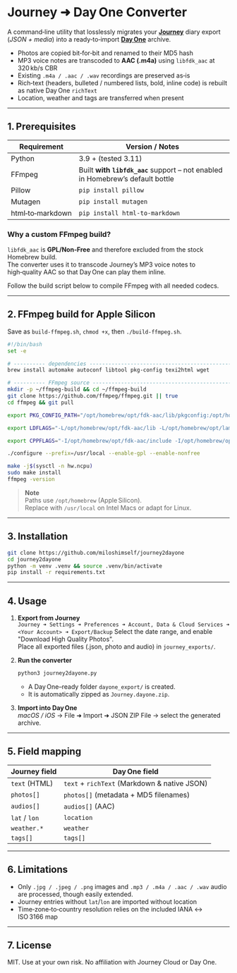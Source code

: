 
# Journey ➜ Day One Converter

A command‑line utility that losslessly migrates your **[Journey](https://journey.cloud)** diary export (_JSON + media_) into a ready‑to‑import **[Day One](https://dayoneapp.com)** archive.

* Photos are copied bit‑for‑bit and renamed to their MD5 hash  
* MP3 voice notes are transcoded to **AAC (.m4a)** using `libfdk_aac` at 320 kb/s CBR  
* Existing `.m4a / .aac / .wav` recordings are preserved as‑is  
* Rich‑text (headers, bulleted / numbered lists, bold, inline code) is rebuilt as native Day One `richText`  
* Location, weather and tags are transferred when present  

---

## 1. Prerequisites

| Requirement | Version / Notes |
|-------------|-----------------|
| Python      | 3.9 + (tested 3.11) |
| FFmpeg      | Built **with `libfdk_aac`** support – not enabled in Homebrew’s default bottle |
| Pillow      | `pip install pillow` |
| Mutagen     | `pip install mutagen` |
| html‑to‑markdown | `pip install html-to-markdown` |

### Why a custom FFmpeg build?

`libfdk_aac` is **GPL/Non‑Free** and therefore excluded from the stock Homebrew build.  
The converter uses it to transcode Journey’s MP3 voice notes to high‑quality AAC so that Day One can play them inline.

Follow the build script below to compile FFmpeg with all needed codecs.

---

## 2. FFmpeg build for Apple Silicon

Save as `build-ffmpeg.sh`, `chmod +x`, then `./build-ffmpeg.sh`.

```bash
#!/bin/bash
set -e

# ---------- dependencies -------------------------------------------------
brew install automake autoconf libtool pkg-config texi2html wget              fdk-aac lame x264 x265 libvpx opus xvid nasm

# ---------- FFmpeg source ------------------------------------------------
mkdir -p ~/ffmpeg-build && cd ~/ffmpeg-build
git clone https://github.com/ffmpeg/ffmpeg.git || true
cd ffmpeg && git pull

export PKG_CONFIG_PATH="/opt/homebrew/opt/fdk-aac/lib/pkgconfig:/opt/homebrew/opt/lame/lib/pkgconfig:/opt/homebrew/opt/opus/lib/pkgconfig:/opt/homebrew/opt/libvpx/lib/pkgconfig:/opt/homebrew/opt/xvid/lib/pkgconfig"

export LDFLAGS="-L/opt/homebrew/opt/fdk-aac/lib -L/opt/homebrew/opt/lame/lib -L/opt/homebrew/opt/opus/lib -L/opt/homebrew/opt/libvpx/lib -L/opt/homebrew/opt/xvid/lib"

export CPPFLAGS="-I/opt/homebrew/opt/fdk-aac/include -I/opt/homebrew/opt/lame/include -I/opt/homebrew/opt/opus/include -I/opt/homebrew/opt/libvpx/include -I/opt/homebrew/opt/xvid/include"

./configure --prefix=/usr/local --enable-gpl --enable-nonfree             --enable-libfdk_aac --enable-libmp3lame --enable-libopus             --enable-libvpx --enable-libx264 --enable-libx265 --enable-libxvid

make -j$(sysctl -n hw.ncpu)
sudo make install
ffmpeg -version
```

> **Note**  
> Paths use `/opt/homebrew` (Apple Silicon).  
> Replace with `/usr/local` on Intel Macs or adapt for Linux.

---

## 3. Installation

```bash
git clone https://github.com/miloshimself/journey2dayone
cd journey2dayone
python -m venv .venv && source .venv/bin/activate
pip install -r requirements.txt
```

---

## 4. Usage

1. **Export from Journey**  
   `Journey ➜ Settings ➜ Preferences ➜ Account, Data & Cloud Services ➜ <Your Account> ➜ Export/Backup`
   Select the date range, and enable "Download High Quality Photos".  
   Place all exported files (.json, photo and audio) in `journey_exports/`.

2. **Run the converter**

   ```bash
   python3 journey2dayone.py
   ```

   * A Day One–ready folder `dayone_export/` is created.  
   * It is automatically zipped as `Journey.dayone.zip`.

3. **Import into Day One**  
   *macOS / iOS* → File ➜ Import ➜ JSON ZIP File → select the generated archive.

---

## 5. Field mapping

| Journey field | Day One field |
|---------------|--------------|
| `text` (HTML) | `text` + `richText` (Markdown & native JSON) |
| `photos[]`    | `photos[]` (metadata + MD5 filenames) |
| `audios[]`    | `audios[]` (AAC) |
| `lat` / `lon` | `location` |
| `weather.*`   | `weather` |
| `tags[]`      | `tags[]` |

---

## 6. Limitations

* Only `.jpg / .jpeg / .png` images and `.mp3 / .m4a / .aac / .wav` audio are processed, though easily extended.
* Journey entries without `lat`/`lon` are imported without location  
* Time‑zone‑to‑country resolution relies on the included IANA ↔ ISO 3166 map

---

## 7. License

MIT.  Use at your own risk.  No affiliation with Journey Cloud or Day One.